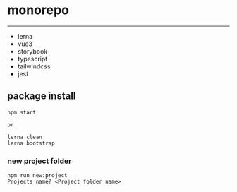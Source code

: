 # monorepo

---

- lerna
- vue3
- storybook
- typescript
- tailwindcss
- jest

## package install
```
npm start

or

lerna clean
lerna bootstrap
```

### new project folder
```
npm run new:project
Projects name? <Project folder name>
```
